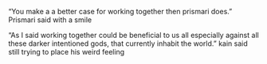 

“You make a a better case for working together then prismari does.” Prismari said with a smile 

“As I said working together could be beneficial  to us all especially against all these darker intentioned gods, that currently inhabit the world.” kain said still trying to place his weird feeling